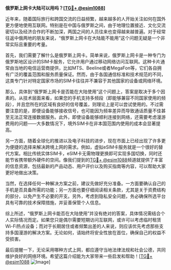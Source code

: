**俄罗斯上网卡大陆可以用吗？[[TG💪+ @esim1088](https://t.me/s/esim1088)]**

近年来，随着国际旅行和跨国交流的日益频繁，越来越多的人开始关注如何在国外更方便地使用互联网。特别是在中国与俄罗斯之间，由于地理位置接近、文化交流密切以及经济合作的不断加深，两国之间的人员往来也变得越来越普遍。对于经常往返中俄两地的朋友来说，“俄罗斯上网卡在大陆能不能用”这个问题无疑是一个非常实际且重要的考量。

首先，我们需要了解什么是俄罗斯上网卡。简单来说，俄罗斯上网卡是一种专门为俄罗斯地区设计的SIM卡服务，它允许用户通过移动网络访问互联网。这种卡片通常由当地的电信运营商提供，比如MTS、Beeline或者MegaFon等，它们各自拥有广泛的覆盖范围和服务质量保证。然而，由于各国通信标准和技术规范的不同，这类专门针对特定国家市场的SIM卡往往并不兼容于其他国家的设备或网络环境。

那么，具体到“俄罗斯上网卡是否能在大陆使用”这个问题上，答案是取决于多个因素的。从技术层面来看，如果您的手机支持多频段（即能够兼容不同国家使用的频段），并且您所在的区域有良好的信号覆盖，则理论上是可以尝试使用的。不过需要注意的是，即便设备能够接收信号，也可能因为频率差异而导致通话质量不佳甚至无法正常连接数据服务。此外，即使设备能够顺利连接到网络，还需要考虑漫游费用的问题——大多数情况下，境外SIM卡在非本国范围内使用的成本会显著提高。

另一方面，随着全球化的推进以及电子科技的进步，现在市面上已经出现了许多更为便捷的选择来解决跨境上网的需求。例如，虚拟eSIM卡服务就是一个很好的替代方案。相比传统实体SIM卡，eSIM卡无需物理更换即可实现多国切换，同时还能节省携带额外硬件的空间。像我们提到的[TG💪+ @esim1088](https://t.me/s/esim1088)频道就提供了丰富的信息资源，包括最新的产品动态、用户评价以及购买指南等内容，可以帮助大家更好地做出决策。

当然，在选择任何一种解决方案之前，建议先做好充分准备。一方面要确认自己的手机是否具备所需的功能；另一方面也要仔细阅读相关条款，尤其是关于资费结构的部分，以免产生不必要的开支。另外，考虑到隐私安全问题，务必确保所选平台具有可靠的技术保障措施，并妥善保管个人信息。

综上所述，“俄罗斯上网卡能否在大陆使用”并没有绝对的答案，具体情况需结合个人实际情况而定。如果您只是偶尔需要短期访问互联网，或许可以考虑临时租赁Wi-Fi热点设备；而对于长期居住或者频繁出差的人来说，则应该优先考虑那些支持多国漫游的解决方案。无论如何，请始终将安全性放在首位，确保自己的权益不受损害。

最后提醒一下，无论采用哪种方式上网，都应遵守当地法律法规和社会公德，共同维护良好的网络环境。希望这篇介绍能为大家带来一些启发和帮助！[[TG💪+ @esim1088](https://t.me/s/esim1088) ![Image](https://i.postimg.cc/4NQfJmqS/Snipaste-2025-05-13-00-14-12.png)]